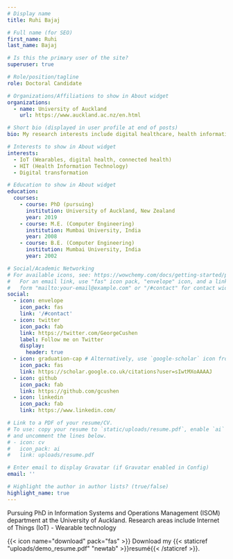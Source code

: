 ```yaml
---
# Display name
title: Ruhi Bajaj

# Full name (for SEO)
first_name: Ruhi
last_name: Bajaj

# Is this the primary user of the site?
superuser: true

# Role/position/tagline
role: Doctoral Candidate

# Organizations/Affiliations to show in About widget
organizations:
  - name: University of Auckland
    url: https://www.auckland.ac.nz/en.html

# Short bio (displayed in user profile at end of posts)
bio: My research interests include digital healthcare, health informatics, e-health.

# Interests to show in About widget
interests:
  - IoT (Wearables, digital health, connected health)
  - HIT (Health Information Technology)
  - Digital transformation

# Education to show in About widget
education:
  courses:
    - course: PhD (pursuing)
      institution: University of Auckland, New Zealand
      year: 2019
    - course: M.E. (Computer Engineering)
      institution: Mumbai University, India
      year: 2008
    - course: B.E. (Computer Engineering)
      institution: Mumbai University, India
      year: 2002

# Social/Academic Networking
# For available icons, see: https://wowchemy.com/docs/getting-started/page-builder/#icons
#   For an email link, use "fas" icon pack, "envelope" icon, and a link in the
#   form "mailto:your-email@example.com" or "/#contact" for contact widget.
social:
  - icon: envelope
    icon_pack: fas
    link: '/#contact'
  - icon: twitter
    icon_pack: fab
    link: https://twitter.com/GeorgeCushen
    label: Follow me on Twitter
    display:
      header: true
  - icon: graduation-cap # Alternatively, use `google-scholar` icon from `ai` icon pack
    icon_pack: fas
    link: https://scholar.google.co.uk/citations?user=sIwtMXoAAAAJ
  - icon: github
    icon_pack: fab
    link: https://github.com/gcushen
  - icon: linkedin
    icon_pack: fab
    link: https://www.linkedin.com/

# Link to a PDF of your resume/CV.
# To use: copy your resume to `static/uploads/resume.pdf`, enable `ai` icons in `params.yaml`,
# and uncomment the lines below.
# - icon: cv
#   icon_pack: ai
#   link: uploads/resume.pdf

# Enter email to display Gravatar (if Gravatar enabled in Config)
email: ''

# Highlight the author in author lists? (true/false)
highlight_name: true
---
```


Pursuing PhD in Information Systems and Operations Management (ISOM) department at the University of Auckland. Research areas include Internet of Things (IoT) - Wearable technology

{{< icon name="download" pack="fas" >}} Download my {{< staticref "uploads/demo_resume.pdf" "newtab" >}}resumé{{< /staticref >}}.
